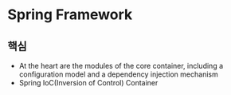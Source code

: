 # Spring Framework

## 핵심
- At the heart are the modules of the core container, including a configuration model and a dependency injection mechanism
- Spring IoC(Inversion of Control) Container



